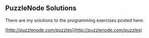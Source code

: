 ## PuzzleNode Solutions

There are my solutions to the programming exercises posted here:

[http://puzzlenode.com/puzzles](http://puzzlenode.com/puzzles)
